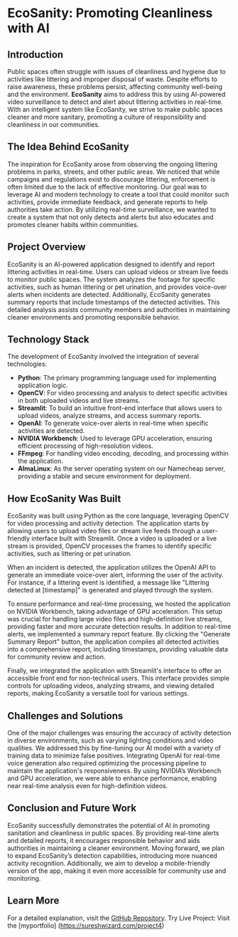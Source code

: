 # EcoSanity: Promoting Cleanliness with AI

## Introduction
Public spaces often struggle with issues of cleanliness and hygiene due to activities like littering and improper disposal of waste. Despite efforts to raise awareness, these problems persist, affecting community well-being and the environment. **EcoSanity** aims to address this by using AI-powered video surveillance to detect and alert about littering activities in real-time. With an intelligent system like EcoSanity, we strive to make public spaces cleaner and more sanitary, promoting a culture of responsibility and cleanliness in our communities.

## The Idea Behind EcoSanity
The inspiration for EcoSanity arose from observing the ongoing littering problems in parks, streets, and other public areas. We noticed that while campaigns and regulations exist to discourage littering, enforcement is often limited due to the lack of effective monitoring. Our goal was to leverage AI and modern technology to create a tool that could monitor such activities, provide immediate feedback, and generate reports to help authorities take action. By utilizing real-time surveillance, we wanted to create a system that not only detects and alerts but also educates and promotes cleaner habits within communities.

## Project Overview
EcoSanity is an AI-powered application designed to identify and report littering activities in real-time. Users can upload videos or stream live feeds to monitor public spaces. The system analyzes the footage for specific activities, such as human littering or pet urination, and provides voice-over alerts when incidents are detected. Additionally, EcoSanity generates summary reports that include timestamps of the detected activities. This detailed analysis assists community members and authorities in maintaining cleaner environments and promoting responsible behavior.

## Technology Stack
The development of EcoSanity involved the integration of several technologies:
- **Python**: The primary programming language used for implementing application logic.
- **OpenCV**: For video processing and analysis to detect specific activities in both uploaded videos and live streams.
- **Streamlit**: To build an intuitive front-end interface that allows users to upload videos, analyze streams, and access summary reports.
- **OpenAI**: To generate voice-over alerts in real-time when specific activities are detected.
- **NVIDIA Workbench**: Used to leverage GPU acceleration, ensuring efficient processing of high-resolution videos.
- **FFmpeg**: For handling video encoding, decoding, and processing within the application.
- **AlmaLinux**: As the server operating system on our Namecheap server, providing a stable and secure environment for deployment.

## How EcoSanity Was Built
EcoSanity was built using Python as the core language, leveraging OpenCV for video processing and activity detection. The application starts by allowing users to upload video files or stream live feeds through a user-friendly interface built with Streamlit. Once a video is uploaded or a live stream is provided, OpenCV processes the frames to identify specific activities, such as littering or pet urination.

When an incident is detected, the application utilizes the OpenAI API to generate an immediate voice-over alert, informing the user of the activity. For instance, if a littering event is identified, a message like "Littering detected at [timestamp]" is generated and played through the system.

To ensure performance and real-time processing, we hosted the application on NVIDIA Workbench, taking advantage of GPU acceleration. This setup was crucial for handling large video files and high-definition live streams, providing faster and more accurate detection results. In addition to real-time alerts, we implemented a summary report feature. By clicking the "Generate Summary Report" button, the application compiles all detected activities into a comprehensive report, including timestamps, providing valuable data for community review and action.

Finally, we integrated the application with Streamlit's interface to offer an accessible front end for non-technical users. This interface provides simple controls for uploading videos, analyzing streams, and viewing detailed reports, making EcoSanity a versatile tool for various settings.

## Challenges and Solutions
One of the major challenges was ensuring the accuracy of activity detection in diverse environments, such as varying lighting conditions and video qualities. We addressed this by fine-tuning our AI model with a variety of training data to minimize false positives. Integrating OpenAI for real-time voice generation also required optimizing the processing pipeline to maintain the application's responsiveness. By using NVIDIA’s Workbench and GPU acceleration, we were able to enhance performance, enabling near real-time analysis even for high-definition videos.

## Conclusion and Future Work
EcoSanity successfully demonstrates the potential of AI in promoting sanitation and cleanliness in public spaces. By providing real-time alerts and detailed reports, it encourages responsible behavior and aids authorities in maintaining a cleaner environment. Moving forward, we plan to expand EcoSanity’s detection capabilities, introducing more nuanced activity recognition. Additionally, we aim to develop a mobile-friendly version of the app, making it even more accessible for community use and monitoring.

## Learn More
For a detailed explanation, visit the [GitHub Repository](https://github.com/sureshora/hackathon5dellnividia.git).
Try Live Project: Visit the [myportfolio] (https://sureshwizard.com/project4)
